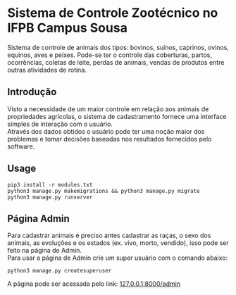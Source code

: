 # Sistema de Controle Zootécnico no IFPB Campus Sousa
Sistema de controle de animais dos tipos: bovinos, suínos, caprinos, ovinos, equinos,
aves e peixes. Pode-se ter o controle das coberturas, partos, ocorrências, coletas de leite,
perdas de animais, vendas de produtos entre outras atividades de rotina.


## Introdução
Visto a necessidade de um maior controle em relação aos animais de propriedades
agrícolas, o sistema de cadastramento fornece uma interface simples de interação com o usuário.  
Através dos dados obtidos o usuário pode ter uma noção maior dos problemas e tomar decisões
baseadas nos resultados fornecidos pelo software.

## Usage
```
pip3 install -r modules.txt
python3 manage.py makemigrations && python3 manage.py migrate
python3 manage.py runserver
```

## Página Admin
Para cadastrar animais é preciso antes cadastrar as raças, o sexo dos animais, as evoluções e os estados (ex. vivo, morto, vendido), isso pode ser feito na página de Admin.  
Para usar a página de Admin crie um super usuário com o comando abaixo:
```
python3 manage.py createsuperuser
```
A página pode ser acessada pelo link: [127.0.0.1:8000/admin](http://127.0.0.1:8000/admin)
